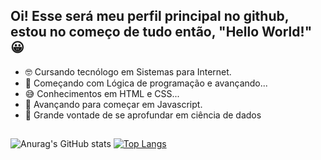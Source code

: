 ## Oi! Esse será meu perfil principal no github, estou no começo de tudo então,  "Hello World!" 😀

- 🤓 Cursando tecnólogo em Sistemas para Internet.
- 🤯 Começando com Lógica de programação e avançando...
- 😅 Conhecimentos em HTML e CSS...
- 😬 Avançando para começar em Javascript.
- 🥳 Grande vontade de se aprofundar em ciência de dados
##
![Anurag's GitHub stats](https://github-readme-stats.vercel.app/api?username=lucasMacleite&show_icons=true&theme=gruvbox)
[![Top Langs](https://github-readme-stats.vercel.app/api/top-langs/?username=lucasMacleite&layout=compact&theme=gruvbox)](https://github.com/anuraghazra/github-readme-stats)      
##


